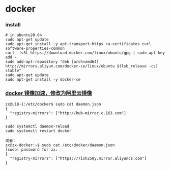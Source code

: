 # docker

### install

```shell
# in ubuntu20.04
sudo apt-get update
sudo apt-get install -y apt-transport-https ca-certificates curl software-properties-common
curl -fsSL https://download.docker.com/linux/ubuntu/gpg | sudo apt-key add - 
sudo add-apt-repository "deb [arch=amd64] http://mirrors.aliyun.com/docker-ce/linux/ubuntu $(lsb_release -cs) stable"
sudo apt-get update
sudo apt-get install -y docker-ce
```



### [docker 镜像加速，修改为阿里云镜像](https://www.cnblogs.com/codeBang/p/11904924.html)

```shell
zx@u18-1:/etc/docker$ sudo cat daemon.json
{
  "registry-mirrors": ["http://hub-mirror.c.163.com"]
}

sudo systemctl daemon-reload
sudo systemctl restart docker

或者：
zx@zx-docker:~$ sudo cat /etc/docker/daemon.json
[sudo] password for zx:
{
  "registry-mirrors": ["https://7ixh250y.mirror.aliyuncs.com"]
}

```




